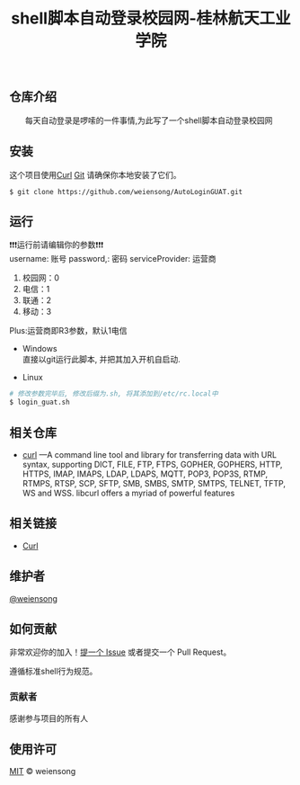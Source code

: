 # 
<h1 align="center">shell脚本自动登录校园网-桂林航天工业学院</h1>

<p align="center">
<img src="https://img.shields.io/badge/license_-MIT-green" alt=""> <img src="https://img.shields.io/badge/shell-blue" alt=""> <img src="https://img.shields.io/badge/curl-blue" alt=""> 
</p>

## 仓库介绍

&emsp;&emsp;每天自动登录是啰嗦的一件事情,为此写了一个shell脚本自动登录校园网

## 安装

这个项目使用[Curl](https://curl.se/) [Git](https://git-scm.com/) 请确保你本地安装了它们。

```shell
$ git clone https://github.com/weiensong/AutoLoginGUAT.git
```

## 运行

❗❗❗运行前请编辑你的参数❗❗❗  
username: 账号
password,: 密码
serviceProvider: 运营商

1. 校园网：0
2. 电信：1
3. 联通：2
4. 移动：3
   
Plus:运营商即R3参数，默认1电信

- Windows  
  直接以git运行此脚本, 并把其加入开机自启动.

- Linux  
```sh
# 修改参数完毕后, 修改后缀为.sh, 将其添加到/etc/rc.local中
$ login_guat.sh
```

## 相关仓库

- [curl](https://github.com/curl/curl) —A command line tool and library for transferring data with URL syntax, supporting DICT, FILE, FTP, FTPS, GOPHER, GOPHERS, HTTP, HTTPS, IMAP, IMAPS, LDAP, LDAPS, MQTT, POP3, POP3S, RTMP, RTMPS, RTSP, SCP, SFTP, SMB, SMBS, SMTP, SMTPS, TELNET, TFTP, WS and WSS. libcurl offers a myriad of powerful features


## 相关链接

- [Curl](https://curl.se/)



## 维护者

[@weiensong](https://github.com/weiensong)



## 如何贡献

非常欢迎你的加入！[提一个 Issue](https://github.com/weiensong/AutoLoginGUAT/issues) 或者提交一个 Pull Request。


遵循标准shell行为规范。

### 贡献者

感谢参与项目的所有人



## 使用许可

[MIT](LICENSE) © weiensong
